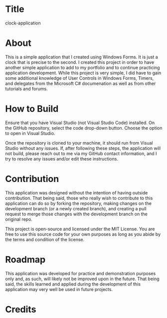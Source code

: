 
# Title

clock-application

# About

This is a simple application that I created using Windows Forms. It is just a clock that is precise to the second. I created this project in order to have another simple application to add to my portfolio and to continue practicing application development. While this project is very simple, I did have to gain some additional knowledge of User Controls in Windows Forms, Timers, and delegates from the Microsoft C# documenation as well as from other tutorials and forums. 

# How to Build

Ensure that you have Visual Studio (not Visual Studio Code) installed. On the GitHub repository, select the code drop-down button. Choose the option to open in Visual Studio. 

Once the repository is cloned to your machine, it should run from Visual Studio without any issues. If, after following these steps, the application will not build, please reach out to me via my GitHub contact information, and I try to resolve any issues and/or edit these instructions. 

# Contribution

This application was designed without the intention of having outside contribution. That being said, those who really wish to contribute to this application can do so by forking the repository, making changes on the development branch (or a newly created branch), and creating a pull request to merge those changes with the development branch on the original repo. 

This project is open-source and licensed under the MIT License. You are free to use this source code for your own purposes as long as you abide by the terms and condition of the license. 

# Roadmap

This application was developed for practice and demonstration purposes only and, as such, will likely not be improved upon in the future. That being said, the skills learned and applied during the development of this application may very well be used in future projects. 

# Credits
